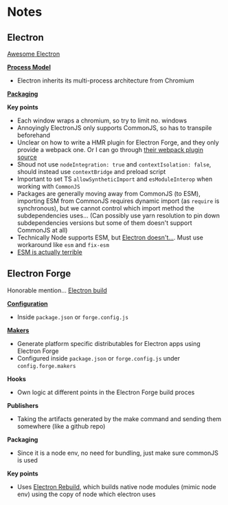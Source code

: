# Notes

## Electron

[Awesome Electron](https://github.com/sindresorhus/awesome-electron#boilerplates)

**[Process Model](https://www.electronjs.org/docs/latest/tutorial/process-model)**
- Electron inherits its multi-process architecture from Chromium

**[Packaging](https://www.electronjs.org/docs/latest/tutorial/application-distribution)**

**Key points**
- Each window wraps a chromium, so try to limit no. windows
- Annoyingly ElectronJS only supports CommonJS, so has to transpile beforehand
- Unclear on how to write a HMR plugin for Electron Forge, and they only provide a webpack one. Or I can go through [their webpack plugin source](https://github.com/electron-userland/electron-forge/tree/main/packages/plugin/webpack/src)
- Shoud not use `nodeIntegration: true` and `contextIsolation: false`, should instead use `contextBridge` and preload script
- Important to set TS `allowSyntheticImport` and `esModuleInterop` when working with `CommonJS`
- Packages are generally moving away from CommonJS (to ESM), importing ESM from CommonJS requires dynamic import (as `require` is synchronous), but we cannot control which import method the subdependencies uses... (Can possibly use yarn resolution to pin down subdependencies versions but some of them doesn't support CommonJS at all)
- Technically Node supports ESM, but [Electron doesn't...](https://github.com/electron/electron/issues/21457). Must use workaround like `esm` and `fix-esm`
- [ESM is actually terrible](https://gist.github.com/joepie91/bca2fda868c1e8b2c2caf76af7dfcad3)

## Electron Forge
Honorable mention... [Electron build](https://www.electron.build/)

**[Configuration](https://www.electronforge.io/configuration)**

- Inside `package.json` or `forge.config.js`

**[Makers](https://www.electronforge.io/config/makers)**

- Generate platform specific distributables for Electron apps using Electron Forge
- Configured inside `package.json` or `forge.config.js` under `config.forge.makers`

**Hooks**
- Own logic at different points in the Electron Forge build proces

**Publishers**
- Taking the artifacts generated by the make command and sending them somewhere (like a github repo)

**Packaging**
- Since it is a node env, no need for bundling, just make sure commonJS is used

**Key points**
- Uses [Electron Rebuild](https://github.com/electron/electron-rebuild), which builds native node modules (mimic node env) using the copy of node which electron uses